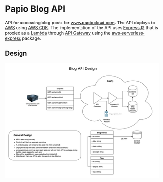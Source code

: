 # Papio Blog API

API for accessing blog posts for www.papiocloud.com.  The API deploys to [AWS] using [AWS CDK].
The implementation of the API uses [ExpressJS] that is proxied as a [Lambda] through [API Gateway]
using the [aws-serverless-express] package.

## Design

![](./docs/design.png)

[API Gateway]: https://aws.amazon.com/api-gateway/
[AWS]: https://aws.amazon.com/
[AWS CDK]: https://aws.amazon.com/cdk/
[aws-serverless-express]: https://www.npmjs.com/package/aws-serverless-express
[ExpressJS]: https://www.npmjs.com/package/express
[Lambda]: https://aws.amazon.com/lambda/
